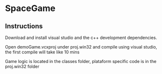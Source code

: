 # SpaceGame
## Instructions
Download and install visual studio and the c++ development dependencies.

Open demoGame.vcxproj under proj.win32 and compile using visual studio, the first compile will take like 10 mins

Game logic is located in the classes folder, plataform specific code is in the proj.win32 folder


